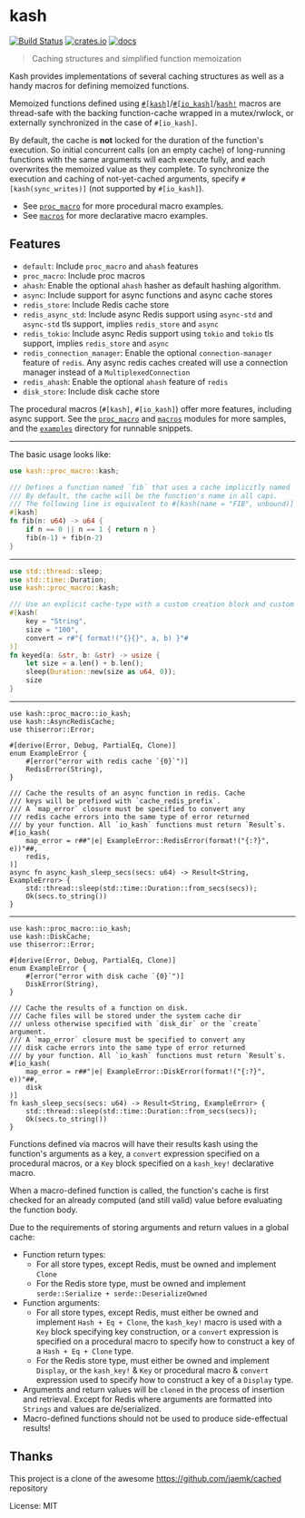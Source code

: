 # kash

[![Build Status](https://github.com/omid/kash/actions/workflows/build.yml/badge.svg)](https://github.com/omid/kash/actions/workflows/build.yml)
[![crates.io](https://img.shields.io/crates/v/kash.svg)](https://crates.io/crates/kash)
[![docs](https://docs.rs/kash/badge.svg)](https://docs.rs/kash)

> Caching structures and simplified function memoization

Kash provides implementations of several caching structures as well as a handy macros
for defining memoized functions.

Memoized functions defined using [`#[kash]`](proc_macro::kash)/[`#[io_kash]`](proc_macro::io_kash)/[`kash!`](crate::macros) macros are thread-safe with the backing
function-cache wrapped in a mutex/rwlock, or externally synchronized in the case of `#[io_kash]`.

By default, the cache is **not** locked for the duration of the function's execution.
So initial concurrent calls (on an empty cache) of long-running functions with the same arguments
will each execute fully, and each overwrites the memoized value as they complete.
To synchronize the execution and caching of not-yet-cached arguments, specify `#[kash(sync_writes)]`
(not supported by `#[io_kash]`).

- See [`proc_macro`](https://docs.rs/kash/latest/kash/proc_macro/index.html) for more procedural macro examples.
- See [`macros`](https://docs.rs/kash/latest/kash/macros/index.html) for more declarative macro examples.

## Features

- `default`: Include `proc_macro` and `ahash` features
- `proc_macro`: Include proc macros
- `ahash`: Enable the optional `ahash` hasher as default hashing algorithm.
- `async`: Include support for async functions and async cache stores
- `redis_store`: Include Redis cache store
- `redis_async_std`: Include async Redis support using `async-std` and `async-std` tls support, implies `redis_store` and `async`
- `redis_tokio`: Include async Redis support using `tokio` and `tokio` tls support, implies `redis_store` and `async`
- `redis_connection_manager`: Enable the optional `connection-manager` feature of `redis`. Any async redis caches created
                              will use a connection manager instead of a `MultiplexedConnection`
- `redis_ahash`: Enable the optional `ahash` feature of `redis`
- `disk_store`: Include disk cache store

The procedural macros (`#[kash]`, `#[io_kash]`) offer more features, including async support.
See the [`proc_macro`](proc_macro) and [`macros`](crate::macros) modules for more samples, and the
[`examples`](https://github.com/omid/kash/tree/master/examples) directory for runnable snippets.

----

The basic usage looks like:

```rust
use kash::proc_macro::kash;

/// Defines a function named `fib` that uses a cache implicitly named `FIB`.
/// By default, the cache will be the function's name in all caps.
/// The following line is equivalent to #[kash(name = "FIB", unbound)]
#[kash]
fn fib(n: u64) -> u64 {
    if n == 0 || n == 1 { return n }
    fib(n-1) + fib(n-2)
}
```

----

```rust
use std::thread::sleep;
use std::time::Duration;
use kash::proc_macro::kash;

/// Use an explicit cache-type with a custom creation block and custom cache-key generating block
#[kash(
    key = "String",
    size = "100",
    convert = r#"{ format!("{}{}", a, b) }"#
)]
fn keyed(a: &str, b: &str) -> usize {
    let size = a.len() + b.len();
    sleep(Duration::new(size as u64, 0));
    size
}
```

----

```rust,no_run,ignore
use kash::proc_macro::io_kash;
use kash::AsyncRedisCache;
use thiserror::Error;

#[derive(Error, Debug, PartialEq, Clone)]
enum ExampleError {
    #[error("error with redis cache `{0}`")]
    RedisError(String),
}

/// Cache the results of an async function in redis. Cache
/// keys will be prefixed with `cache_redis_prefix`.
/// A `map_error` closure must be specified to convert any
/// redis cache errors into the same type of error returned
/// by your function. All `io_kash` functions must return `Result`s.
#[io_kash(
    map_error = r##"|e| ExampleError::RedisError(format!("{:?}", e))"##,
    redis,
)]
async fn async_kash_sleep_secs(secs: u64) -> Result<String, ExampleError> {
    std::thread::sleep(std::time::Duration::from_secs(secs));
    Ok(secs.to_string())
}
```

----

```rust,no_run,ignore
use kash::proc_macro::io_kash;
use kash::DiskCache;
use thiserror::Error;

#[derive(Error, Debug, PartialEq, Clone)]
enum ExampleError {
    #[error("error with disk cache `{0}`")]
    DiskError(String),
}

/// Cache the results of a function on disk.
/// Cache files will be stored under the system cache dir
/// unless otherwise specified with `disk_dir` or the `create` argument.
/// A `map_error` closure must be specified to convert any
/// disk cache errors into the same type of error returned
/// by your function. All `io_kash` functions must return `Result`s.
#[io_kash(
    map_error = r##"|e| ExampleError::DiskError(format!("{:?}", e))"##,
    disk
)]
fn kash_sleep_secs(secs: u64) -> Result<String, ExampleError> {
    std::thread::sleep(std::time::Duration::from_secs(secs));
    Ok(secs.to_string())
}
```

Functions defined via macros will have their results kash using the
function's arguments as a key, a `convert` expression specified on a procedural macros,
or a `Key` block specified on a `kash_key!` declarative macro.

When a macro-defined function is called, the function's cache is first checked for an already
computed (and still valid) value before evaluating the function body.

Due to the requirements of storing arguments and return values in a global cache:

- Function return types:
  - For all store types, except Redis, must be owned and implement `Clone`
  - For the Redis store type, must be owned and implement `serde::Serialize + serde::DeserializeOwned`
- Function arguments:
  - For all store types, except Redis, must either be owned and implement `Hash + Eq + Clone`,
    the `kash_key!` macro is used with a `Key` block specifying key construction, or
    a `convert` expression is specified on a procedural macro to specify how to construct a key
    of a `Hash + Eq + Clone` type.
  - For the Redis store type, must either be owned and implement `Display`, or the `kash_key!` & `Key`
    or procedural macro & `convert` expression used to specify how to construct a key of a `Display` type.
- Arguments and return values will be `cloned` in the process of insertion and retrieval. Except for Redis
  where arguments are formatted into `Strings` and values are de/serialized.
- Macro-defined functions should not be used to produce side-effectual results!

## Thanks

This project is a clone of the awesome https://github.com/jaemk/cached repository


License: MIT
